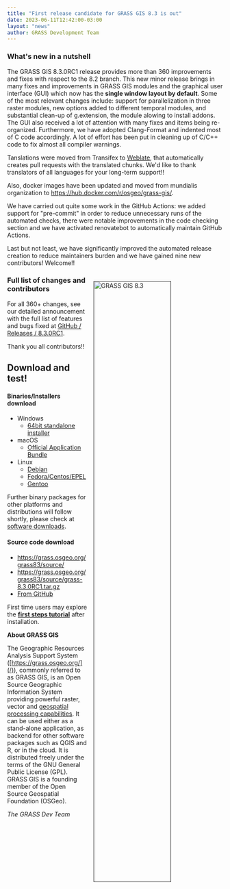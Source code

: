 ```yaml
---
title: "First release candidate for GRASS GIS 8.3 is out"
date: 2023-06-11T12:42:00-03:00
layout: "news"
author: GRASS Development Team
---
```


### What's new in a nutshell

The GRASS GIS 8.3.0RC1 release provides more than 360 improvements 
and fixes with respect to the 8.2 branch. This new minor release
brings in many fixes and improvements in GRASS GIS modules and the
graphical user interface (GUI) which now has the 
**single window layout by default**. 
Some of the most relevant changes include: support for parallelization
in three raster modules, new options added to different temporal modules, 
and substantial clean-up of g.extension, the module alowing to install 
addons. The GUI also received a lot of attention with many fixes and 
items being re-organized.
Furthermore, we have adopted Clang-Format and indented most of C code 
accordingly. A lot of effort has been put in cleaning up of C/C++ code 
to fix almost all compiler warnings.

Tanslations were moved from Transifex to 
[Weblate](https://weblate.osgeo.org/projects/grass-gis/), that 
automatically creates pull requests with the translated chunks. 
We'd like to thank translators of all languages for your long-term 
support!! 

Also, docker images have been updated and moved from mundialis 
organization to <https://hub.docker.com/r/osgeo/grass-gis/>.

We have carried out quite some work in the GitHub Actions: 
we added support for "pre-commit" in order to reduce unnecessary 
runs of the automated checks, there were notable improvements in 
the code checking section and we have activated renovatebot 
to automatically maintain GitHub Actions.

Last but not least, we have significantly improved the automated
release creation to reduce maintainers burden and we have 
gained nine new contributors! Welcome!!

<a href="">
  <img src=""
   alt="GRASS GIS 8.3"
   title="GRASS GIS 8.3"
   width="60%" style="float:right;padding-left:15px;padding-top:20px">
</a>

### Full list of changes and contributors

For all 360+ changes, see our detailed announcement with the full list of
features and bugs fixed at
[GitHub / Releases / 8.3.0RC1](https://github.com/OSGeo/grass/releases/tag/8.3.0RC1).

Thank you all contributors!!

## Download and test!

#### Binaries/Installers download

- Windows
  - [64bit standalone installer]()
- macOS
  - [Official Application Bundle](http://grassmac.wikidot.com/downloads)
- Linux
  - [Debian](https://tracker.debian.org/pkg/grass)
  - [Fedora/Centos/EPEL](https://src.fedoraproject.org/rpms/grass)
  - [Gentoo](https://packages.gentoo.org/packages/sci-geosciences/grass)

Further binary packages for other platforms and distributions will follow shortly,
please check at [software downloads](/download/software/index.html).

#### Source code download

- <https://grass.osgeo.org/grass83/source/>
- <https://grass.osgeo.org/grass83/source/grass-8.3.0RC1.tar.gz>
- [From GitHub](https://github.com/OSGeo/grass/releases/tag/8.3.0RC1)

First time users may explore the [**first steps tutorial**](/learn/) after
installation.

**About GRASS GIS**

The Geographic Resources Analysis Support System
([https://grass.osgeo.org/](/)), commonly referred to as GRASS GIS, is
an Open Source Geographic Information System providing powerful raster,
vector and [geospatial processing capabilities](https://grass.osgeo.org/learn/overview/).
It can be used either as a stand-alone application, as backend for other
software packages such as QGIS and R, or in the cloud. It is
distributed freely under the terms of the GNU General Public License (GPL).
GRASS GIS is a founding member of the Open Source Geospatial Foundation (OSGeo).

_The GRASS Dev Team_